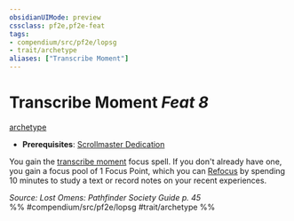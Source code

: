 ```yaml
---
obsidianUIMode: preview
cssclass: pf2e,pf2e-feat
tags:
- compendium/src/pf2e/lopsg
- trait/archetype
aliases: ["Transcribe Moment"]
---
```

# Transcribe Moment  *Feat 8*  
[archetype](../../rules/traits/archetype.md)  

- **Prerequisites**: [Scrollmaster Dedication](scrollmaster-dedication-locg.md)

You gain the [transcribe moment](../spells/transcribe-moment-lopsg.md) focus spell. If you don't already have one, you gain a focus pool of 1 Focus Point, which you can [Refocus](../../rules/actions/refocus.md) by spending 10 minutes to study a text or record notes on your recent experiences.

*Source: Lost Omens: Pathfinder Society Guide p. 45*  
%% #compendium/src/pf2e/lopsg #trait/archetype %%